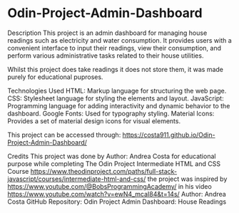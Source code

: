 # Odin-Project-Admin-Dashboard
Description
This project is an admin dashboard for managing house readings such as electricity and water consumption. It provides users with a convenient interface to input their readings, view their consumption, and perform various administrative tasks related to their house utilities.

Whilst this project does take readings it does not store them, it was made purely for educational puproses. 

Technologies Used
HTML: Markup language for structuring the web page.
CSS: Stylesheet language for styling the elements and layout.
JavaScript: Programming language for adding interactivity and dynamic behavior to the dashboard.
Google Fonts: Used for typography styling.
Material Icons: Provides a set of material design icons for visual elements.

This project can be accessed through: https://costa911.github.io/Odin-Project-Admin-Dashboard/

Credits
This project was done by Author: Andrea Costa for educational purpose while completing The Odin Project Intermediate HTML and CSS Course https://www.theodinproject.com/paths/full-stack-javascript/courses/intermediate-html-and-css/ the project was inspired by https://www.youtube.com/@BobsProgrammingAcademy/ in his video https://www.youtube.com/watch?v=ewN4_mcaI84&t=14s/ 
Author: Andrea Costa
GitHub Repository: Odin Project Admin Dashboard: House Readings